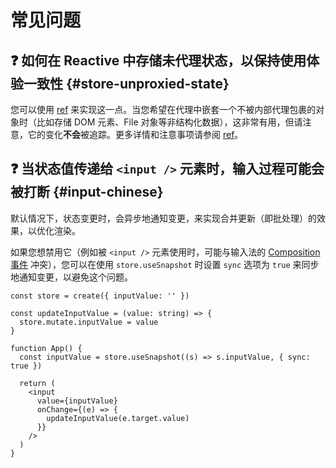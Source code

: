 # 常见问题

## ❓ 如何在 Reactive 中存储未代理状态，以保持使用体验一致性 {#store-unproxied-state}

您可以使用 [ref](/reference/advanced/ref) 来实现这一点。当您希望在代理中嵌套一个不被内部代理包裹的对象时（比如存储 DOM 元素、File 对象等非结构化数据），这非常有用，但请注意，它的变化**不会**被追踪。更多详情和注意事项请参阅 [ref](/reference/advanced/ref)。

## ❓ 当状态值传递给 `<input />` 元素时，输入过程可能会被打断 {#input-chinese}

默认情况下，状态变更时，会异步地通知变更，来实现合并更新（即批处理）的效果，以优化渲染。

如果您想禁用它（例如被 `<input />` 元素使用时，可能与输入法的 [Composition 事件](https://developer.mozilla.org/en-US/docs/Web/API/CompositionEvent) 冲突），您可以在使用 `store.useSnapshot` 时设置 `sync` 选项为 `true` 来同步地通知变更，以避免这个问题。

```tsx {8}
const store = create({ inputValue: '' })

const updateInputValue = (value: string) => {
  store.mutate.inputValue = value
}

function App() {
  const inputValue = store.useSnapshot((s) => s.inputValue, { sync: true })

  return (
    <input
      value={inputValue}
      onChange={(e) => {
        updateInputValue(e.target.value)
      }}
    />
  )
}
```
